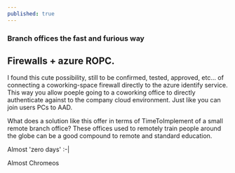 ```yaml
---
published: true
---
```

### Branch offices the fast and furious way

## Firewalls + azure ROPC.

I found this cute possibility, still to be confirmed, tested, approved, etc... of connecting a coworking-space firewall directly to the azure identify service.
This way you allow poeple going to a coworking office to directly authenticate against to the company cloud environment.
Just like you can join users PCs to AAD.

What does a solution like this offer in terms of TimeToImplement of a small remote branch office? 
These offices used to remotely train people around the globe can be a good compound to remote and standard education.

Almost 'zero days' :-|

Almost Chromeos
